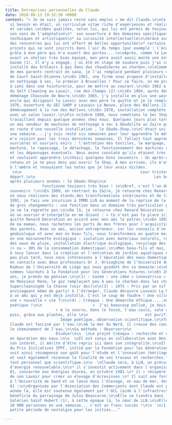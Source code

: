 ```yaml
---
title: Entreprises personnelles de Claude
date: 2018-09-13 19:32:38 +0000
content: "« Je ne suis jamais resté sans emploi » me dit Claude.\n\nCe que confirme,
  si besoin en était, un curriculum vitae riche d'expériences et réalisations multiples
  et variées.\n\nDes qualités, selon lui, qui lui ont permis de toujours travailler :\n\n*
  son sens de l'adaptation\n*  son ouverture à des domaines spécifiques, à la fois
  techniques et artistiques\n* sa curiosité intellectuelle\n\nGrâce aussi à :\n\n*
  des rencontres qui lui ont offert de belles opportunités\n* certains moments, des
  projets qui se sont inscrits dans l'air du temps (par exemple : l'écologie)\n\nEnfin,
  grâce à mon père qui m'a ouvert des portes....\n\nAprès, comme le Lavoir de la Chasse
  avait un atelier très bien équipé, mon père avait aussi monté une entreprise supplémentaire
  Gazem (1). Il m'y a engagé, j'ai été en stage de soudure puis j'ai construit et
  installé des brûleurs à gaz dans des chaudièeres au charbon.\n\nComme le mari d'amis
  de mes parents rentrait en sana, je l'ai remplacé pendant plusieurs mois à la Blanchisserie
  de Court Saint-Etienne.\n\nEn 1961, une firme nous propose d'installer un self service
  en nettoyage à sec, le premier à Bruxelles ! Pour ce faire, on me propose d'aller
  à Lens dans une teinturerie, pour me mettre au courant.\n\nEn 1962 a lieu l'inauguration
  du Self Cleaning au Lavoir, rue des Champs (2).\n\nEn 1964, après deux ans, je le
  déménage Chaussée de Wavre.\n\nEn 1965, j'y installe en plus une wasserette. Mon
  oncle qui dirigeait le Lavoir avec mon père le quitte et je le remplace.\n\nEn février
  1976, ouverture du SEC SHOP à Louvain La Neuve, place des Wallons.(3)\n\nEn 1977,
  déménagement à la rue des Wallons.\n\nEn 1978, installation complète du Sec Shop
  avec un salon lavoir.\n\nFin octobre 1988, nous remettons le Sec Shop à mon ouvrier
  travaillant depuis quelque années chez nous. Quelques jours plus tard, je pars avec
  un ami vendeur de machines de nettoyage à sec à Gbadolite au Zaïre pour la mise
  en route d'une nouvelle installation , le Gbado-Shop.\n\nC'était soi disant pour
  une semaine....j'y suis resté six semaines pour leur apprendre le métier. Mon épouse
  m'a rejoint pour les trois dernières semaines. Il fallait tout apprendre à ces huit
  ouvrières et ouvriers noirs : l'entretien des textiles, le marquage, la mise en
  machine, le repassage, le détachage, le fonctionnement des machines et leur entretien
  et les dépannages éventuels. Nous avons constaté qu'ils étaient très intéressés
  et voulaient apprendre.\n\nVoici quelques bons souvenirs : Un après-midi, je suis
  retenu et je ne peux donc pas ouvrir le Shop. À mon arrivée, ils m'attendaient tous
  à l'ombre et revoyaient les notes que je leur avais dictées.                   
   \n\n                                                    Leur tristesse à notre
  départ.\n\n                                                    Les bonnes nouvelles
  après plusieurs années : le Gbado-Shop\n\n                                     
                fonctionne toujours très bien ! \n\nBref, c'est l'un de mes plus beaux
  souvenirs !\n\nEn 1989, en rentrant du Zaïre, je retourne chez Renard Décoration
  où nous réalisons des stands,des transformations intérieures et de la peinture.\n\nEn
  1991, je fais une incursion à IMMO LLN au moment de la reprise de la GIB pour effectuer
  de gros changements : une fonction dans un domaine très particulier pour moi mais
  je ne la regrette pas.\n\nDe là, je retourne chez Renard Décoration jusqu'au jour
  où un ouvrier m'interpelle en me disant : « Ce n'est pas ta place ici... ! ». J'ai
  quitté Renard Décoration en accord avec mon ami le patron.\n\nEn 1992, à la mort
  de ma maman, nous rachetons les parts de mes frères pour l'acquisition du chalet
  des parents. Avec un ami, ancien entrepreneur, sur les conseils d'un architecte
  géobiologue et avec mon ex beau fils, nous transformons en quatre mois le chalet
  en une maisonnette écologique : isolation avec matériaux naturels, récupération
  des eaux de pluie, installation électrique écologique, recyclage des eaux grises
  (+ ou – 30% de la consommation domestique).\n\nMon beau-fils et moi, nous continuons
  à nous lancer dans la création et l'entretien de jardins aquatiques naturels (Créaqua)(4)\n\nUn
  peu plus tard, nous nous intéressons à l'épuration des eaux domestiques et sommes
  en contacts avec deux professeurs Dr J. Orszaghine de l'Université de Mons et M.
  Radoux de l'Université de Liège qui nous guident dns ce domaine.\n\nEn 1998, nous
  sommes lauréats à la Fondation pour les Générations Futures.\n\nEn 2003, j'ai 67
  ans, je prends ma pension.\n\n(1) : Gazem : une idée « innovatrice », une de plus
  de Monsieur René, le gaz remplaçant peu à peu le charbon dans les chaudières\n\n(2) :
  Supercleaningde la Chasse (voir doc)\n\n(3) : 1975 : Pris par un vif désir de changement,
  envisageant même de partir à l'étranger, Claude découvre Louvain La Neuve grâce
  à un ami qui y est déjà installé. C'est le coup de foudre ! Une ville nouvelle,
  une « nouvelle » vie ?\n\n(4) : Créaqua : Une démarche éthique.....née d'une vision
  poétique !\n\n                      «  J'ai beaucoup pollué, je dois réparer ! ». \n\n 
                      « A la source, dans le fossé, l'eau coule, sale au départ. Et
  puis, grâce aux plantes, elle \n\n                         est purifiée en partie. »\n\n 
                        Image poétique, observation scientifique.\n\nTout jeune déjà,
  Claude est fasciné par l'eau.\n\nÀ la mer du Nord, il creuse des canaux pour observer
  le cheminement de l'eau.\n\nSa méthode : Observer\n\n                      Comprendre\n\n 
                      Étudier\n\n  \nLe projet Créaqua : recherche et développement
  en épuration des eaux.\n\n  \nIl est conçu en collaboration avec Denis Meeus.\n\nPar
  son intérêt, il mérite d'être repris ici dans son intégralité.\n\nIl sera lauréat
  du Prix Initiatives IPPF, initié par la Fondation pour les Générations Futures.\n\nClaude
  voit ainsi récompensé son goût pour l'étude et l'innovation (héritage familial obligé!)
  et voit également reconnue la finalité de ses travaux et recherches.\n\nUne forme....d'aboutissement,
  tant personnel que scientifique.\n\n  \nClaude sera, à LLN, un précurseur en matière
  d'énergie renouvelable.\n\n* il s'investit activement dans l'organisation d'Expo
  81, consacrée aux énergies douces, en octobre 1981.\n* il « récupère » l'eau chaude
  de son Lavoir pour créer un élevage d'écrevisses.\n* Il suit une formation en maréculture
  à l'Université de Gand et se lance dans l'élevage, en eau de mer, des artémias.\n\nExpo
  81 :\n\nOrganisée par l'Association des Commerçants dont Claude est président cette
  année là, elle est soutenue également par l'UCL (aide à l'infrastructure).\n\nElle
  bénéficie du parrainage de Julos Beaucarne.\n\nElle se tiendra dans les anciennes
  Galeries Saint Hubert (1), à cette époque là, le cœur de LLN.\n\nElle accueille
  10 000 personnes en une semaine... c'est un franc succès !\n\n  \n(1) : Complicité....une
  petite période de nostalgie pour les initiés..."

---
```

